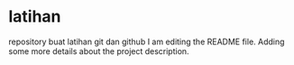 # latihan
repository buat latihan git dan github
I am editing the README file. Adding some more details about the project description.
